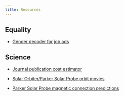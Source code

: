 ```yaml
---
title: Resources
---
```


Equality
--------

- [Gender decoder for job ads](http://gender-decoder.katmatfield.com/)


Science
-------

- [Journal publication cost estimator](/Resources/pub_costs.html)

- [Solar Orbiter/Parker Solar Probe orbit movies](/PSP/orbit_movies.html)

- [Parker Solar Probe magnetic connection predictions](/PSP/pfss.html)
